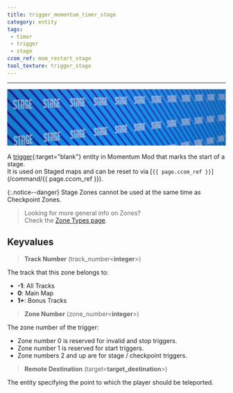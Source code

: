 ```yaml
---
title: trigger_momentum_timer_stage
category: entity
tags:
 - timer
 - trigger
 - stage
ccom_ref: mom_restart_stage
tool_texture: trigger_stage
---
```


----
![Stage tool texture](/assets/images/trigger_momentum_timer_stage/stage.jpg)
  
A [trigger](https://developer.valvesoftware.com/wiki/Triggers){:target="blank"} entity in Momentum Mod that marks the start of a stage.  
It is used on Staged maps and can be reset to via [`{{ page.ccom_ref }}`](/command/{{ page.ccom_ref }}).

{:.notice--danger}
Stage Zones cannot be used at the same time as Checkpoint Zones.

> Looking for more general info on Zones?   
> Check the [Zone Types page](/guide/zone-types/).

## Keyvalues

>**Track Number** (track_number&lt;**integer**&gt;)

The track that this zone belongs to: 

 - **-1**: All Tracks
 - **0**: Main Map
 - **1+**: Bonus Tracks

 >**Zone Number** (zone_number&lt;**integer**&gt;)

 The zone number of the trigger: 

 - Zone number 0 is reserved for invalid and stop triggers.
 - Zone number 1 is reserved for start triggers.
 - Zone numbers 2 and up are for stage / checkpoint triggers.  

>**Remote Destination** (target&lt;**target_destination**&gt;)  

The entity specifying the point to which the player should be teleported.